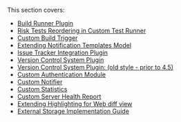 [//]: # (title: Typical Plugins)
[//]: # (auxiliary-id: Typical+Plugins.html)



This section covers:


* [Build Runner Plugin ](build-runner-plugin.md)
* [Risk Tests Reordering in Custom Test Runner ](risk-tests-reordering-in-custom-test-runner.md)
* [Custom Build Trigger](custom-build-trigger.md)
* [Extending Notification Templates Model](extending-notification-templates-model.md)
* [Issue Tracker Integration Plugin](issue-tracker-integration-plugin.md)
* [Version Control System Plugin](version-control-system-plugin.md)
* [Version Control System Plugin: (old style - prior to 4.5)](version-control-system-plugin-old-style-prior-to-4.5.md)
* [Custom Authentication Module](custom-authentication-module.md)
* [Custom Notifier](custom-notifier.md)
* [Custom Statistics](custom-statistics.md)
* [Custom Server Health Report](custom-server-health-report.md)
* [Extending Highlighting for Web diff view](extending-highlighting-for-web-diff-view.md)
* [External Storage Implementation Guide](external-storage-implementation-guide.md)

           